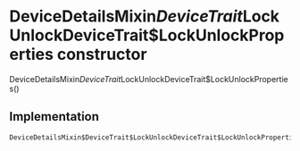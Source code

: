 


# DeviceDetailsMixin$DeviceTrait$LockUnlockDeviceTrait$LockUnlockProperties constructor







DeviceDetailsMixin$DeviceTrait$LockUnlockDeviceTrait$LockUnlockProperties()





## Implementation

```dart
DeviceDetailsMixin$DeviceTrait$LockUnlockDeviceTrait$LockUnlockProperties();
```







